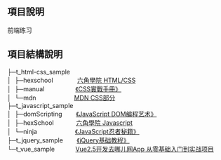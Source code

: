 ## 項目說明
前端练习
## 項目結構說明
├─t_html-css_sample<br/>
│&nbsp;&nbsp;├─hexschool&nbsp;&nbsp;&nbsp;&nbsp;&nbsp;&nbsp;&nbsp;&nbsp;&nbsp;&nbsp;&nbsp;&nbsp;&nbsp;&nbsp;[六角學院 HTML/CSS](https://www.udemy.com/html-css-learning/)<br/>
│&nbsp;&nbsp;├─manual&nbsp;&nbsp;&nbsp;&nbsp;&nbsp;&nbsp;&nbsp;&nbsp;&nbsp;&nbsp;&nbsp;&nbsp;&nbsp;&nbsp;&nbsp;&nbsp;&nbsp;&nbsp;[《CSS實戰手冊》](https://book.douban.com/subject/2208550/)<br/>
│&nbsp;&nbsp;└─mdn&nbsp;&nbsp;&nbsp;&nbsp;&nbsp;&nbsp;&nbsp;&nbsp;&nbsp;&nbsp;&nbsp;&nbsp;&nbsp;&nbsp;&nbsp;&nbsp;&nbsp;&nbsp;&nbsp;&nbsp;&nbsp;&nbsp;[MDN CSS部分](https://developer.mozilla.org/zh-CN/docs/Web/CSS)<br/>
├─t_javascript_sample<br/>
│&nbsp;&nbsp;├─domScripting&nbsp;&nbsp;&nbsp;&nbsp;&nbsp;&nbsp;&nbsp;&nbsp;[《JavaScript DOM编程艺术》](https://book.douban.com/subject/6038371/)<br/>
│&nbsp;&nbsp;├─hexSchool&nbsp;&nbsp;&nbsp;&nbsp;&nbsp;&nbsp;&nbsp;&nbsp;&nbsp;&nbsp;&nbsp;&nbsp;&nbsp;[六角學院 Javascript](https://www.udemy.com/javascript-learning/)<br/>
│&nbsp;&nbsp;└─ninja&nbsp;&nbsp;&nbsp;&nbsp;&nbsp;&nbsp;&nbsp;&nbsp;&nbsp;&nbsp;&nbsp;&nbsp;&nbsp;&nbsp;&nbsp;&nbsp;&nbsp;&nbsp;&nbsp;&nbsp;&nbsp;&nbsp;[《JavaScript忍者秘籍》](https://book.douban.com/subject/26638316/)<br/>
├─t_jquery_sample&nbsp;&nbsp;&nbsp;&nbsp;&nbsp;&nbsp;&nbsp;&nbsp;[《jQuery基础教程》](https://book.douban.com/subject/10569608/)<br/>
└─t_vue_sample&nbsp;&nbsp;&nbsp;&nbsp;&nbsp;&nbsp;&nbsp;&nbsp;&nbsp;&nbsp;&nbsp;&nbsp;[Vue2.5开发去哪儿网App 从零基础入门到实战项目](https://coding.imooc.com/class/203.html?mc_marking=a7b3119105f0cbb234506fc15f6bfbc4&mc_channel=syb8)<br/>
